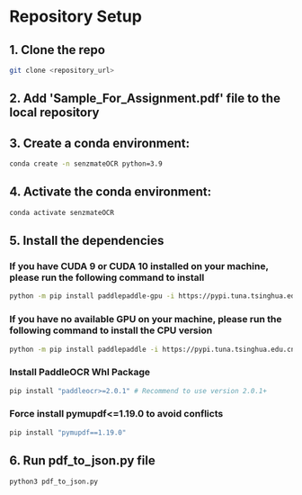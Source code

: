 # Repository Setup

## 1. Clone the repo

```bash
git clone <repository_url>
```
## 2. Add 'Sample_For_Assignment.pdf' file to the local repository

## 3. Create a conda environment: 
```bash
conda create -n senzmateOCR python=3.9
```

## 4. Activate the conda environment:
```bash
conda activate senzmateOCR
```

## 5. Install the dependencies

### If you have CUDA 9 or CUDA 10 installed on your machine, please run the following command to install
```bash
python -m pip install paddlepaddle-gpu -i https://pypi.tuna.tsinghua.edu.cn/simple
```
### If you have no available GPU on your machine, please run the following command to install the CPU version
```bash
python -m pip install paddlepaddle -i https://pypi.tuna.tsinghua.edu.cn/simple
```
### Install PaddleOCR Whl Package
```bash
pip install "paddleocr>=2.0.1" # Recommend to use version 2.0.1+
```
### Force install pymupdf<=1.19.0 to avoid conflicts
```bash
pip install "pymupdf==1.19.0" 

```
## 6. Run pdf_to_json.py file
```bash
python3 pdf_to_json.py
```
